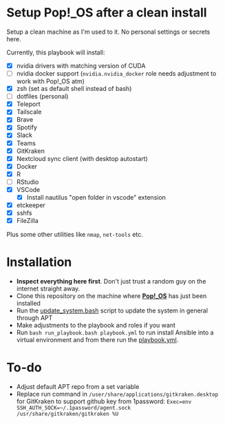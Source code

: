 # Setup Pop!_OS after a clean install
Setup a clean machine as I'm used to it. No personal settings or secrets here.

Currently, this playbook will install:
 - [x] nvidia drivers with matching version of CUDA
 - [ ] nvidia docker support (`nvidia.nvidia_docker` role needs adjustment to work with Pop!_OS atm)
 - [x] zsh (set as default shell instead of bash)
 - [ ] dotfiles (personal)
 - [x] Teleport
 - [x] Tailscale
 - [x] Brave
 - [x] Spotify
 - [x] Slack
 - [x] Teams
 - [x] GitKraken
 - [x] Nextcloud sync client (with desktop autostart)
 - [x] Docker
 - [x] R
 - [ ] RStudio
 - [x] VSCode
   - [x] Install nautilus "open folder in vscode" extension
 - [x] etckeeper
 - [x] sshfs
 - [x] FileZilla

Plus some other utilities like `nmap`, `net-tools` etc.

# Installation
 - **Inspect everything here first**. Don't just trust a random guy on the internet straight away.
 - Clone this repository on the machine where [**Pop!_OS**](https://pop.system76.com/) has just been installed
 - Run the [update_system.bash](update_system.bash) script to update the system in general through APT
 - Make adjustments to the playbook and roles if you want
 - Run `bash run_playbook.bash playbook.yml` to run install Ansible into a virtual environment and from there run the [playbook.yml](playbook.yml).

# To-do
 - Adjust default APT repo from a set variable
 - Replace run command in `/user/share/applications/gitkraken.desktop` for GitKraken to support github key from 1password:
    `Exec=env SSH_AUTH_SOCK=~/.1password/agent.sock /usr/share/gitkraken/gitkraken %U`
